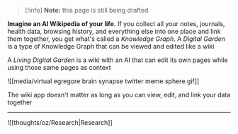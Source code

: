 > [!info] **Note:** this page is still being drafted

**Imagine an AI Wikipedia of your life.** If you collect all your notes, journals, health data, browsing history, and everything else into one place and link them together, you get what's called a *Knowledge Graph*. A *Digital Garden* is a type of Knowledge Graph that can be viewed and edited like a wiki

A *Living Digital Garden* is a wiki with an AI that can edit its own pages while using those same pages as context

![[media/virtual egregore brain synapse twitter meme sphere.gif]]

The wiki app doesn't matter as long as you can view, edit, and link your data together

---

![[thoughts/oz/Research|Research]]